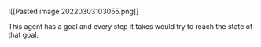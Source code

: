 ![[Pasted image 20220303103055.png]]

This agent has a goal and every step it takes would try to reach the state of that goal.
